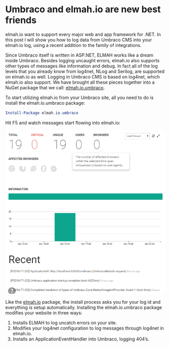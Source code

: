 # Umbraco and elmah.io are new best friends

elmah.io want to support every major web and app framework for .NET. In this post I will show you how to log data from Umbraco CMS into your elmah.io log, using a recent addition to the family of integrations.

Since Umbraco itself is written in ASP.NET, ELMAH works like a dream inside Umbraco. Besides logging uncaught errors, elmah.io also supports other types of messages like information and debug. In fact all of the log levels that you already know from log4net, NLog and Serilog, are supported on elmah.io as well. Logging in Umbraco CMS is based on log4net, which elmah.io also support. We have brought all these pieces together into a NuGet package that we call: [elmah.io.umbraco](https://www.nuget.org/packages/elmah.io.umbraco/).

To start utilizing elmah.io from your Umbraco site, all you need to do is install the elmah.io.umbraco package:

```powershell
Install-Package elmah.io.umbraco
```

Hit F5 and watch messages start flowing into elmah.io:

![Umbraco messages in elmah.io](images/umbracologging.png)

Like the [elmah.io](https://www.nuget.org/packages/elmah.io/) package, the install process asks you for your log id and everything is setup automatically. Installing the elmah.io.umbraco package modifies your website in three ways:

1. Installs ELMAH to log uncatch errors on your site.
2. Modifies your log4net configuration to log messages through log4net in elmah.io.
3. Installs an ApplicationEventHandler into Umbraco, logging 404’s.
